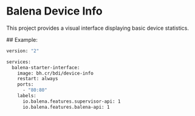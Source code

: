 # Balena Device Info

This project provides a visual interface displaying basic device statistics.

## Example:

```dockerfile
version: "2"

services:
  balena-starter-interface:
    image: bh.cr/bdi/device-info
    restart: always
    ports:
      - "80:80"
    labels:
      io.balena.features.supervisor-api: 1
      io.balena.features.balena-api: 1
```
